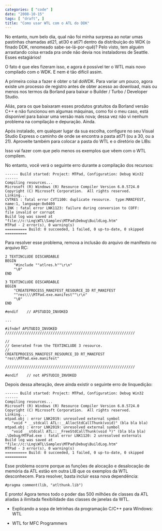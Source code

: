 ```yaml
---
categories: [ "code" ]
date: "2008-10-15"
tags: [ "draft", ]
title: "Como usar WTL com o ATL do DDK"
---
```


No entanto, num belo dia, qual não foi minha surpresa ao notar umas
pastinhas chamadas atl21, atl30 e atl71 dentro da distribuição do
WDK (o finado DDK, renomeado sabe-se-lá-por-quê)? Pelo visto, tem
alguém arrastando coisa errada pra onde não devia nos instaladores de
Seattle. Esses estagiários!

O fato é que eles fizeram isso, e agora é possível ter o WTL mais
novo compilado com o WDK. E nem é tão difícil assim.

A primeira coisa a fazer é obter o tal doWDK. Para variar um pouco,
agora existe um processo de registro antes de obter acesso ao download,
mais ou menos nos termos da Borland para baixar o Builder / Turbo /
Developer Studio.

Aliás, para os que baixaram esses produtos gratuitos da Borland versão
C++ e não funcionou em algumas máquinas, como foi o meu caso, está
disponível para baixar uma versão mais nova; dessa vez não vi nenhum
problema na compilação e depuração. Ainda.

Após instalado, em qualquer lugar da sua escolha, configure no seu Visual
Studio Express o caminho de onde se encontra a pasta atl71 (ou a 30,
ou a 21). Aproveite também para colocar a pasta do WTL e o diretório
de LIBs:

Isso vai fazer com que pelo menos os exemplos que vêem com o WTL
compilem.

No entanto, você verá o seguinte erro durante a compilação dos
recursos:

    
    ------ Build started: Project: MTPad, Configuration: Debug Win32
    ------
    Compiling resources...
    Microsoft (R) Windows (R) Resource Compiler Version 6.0.5724.0
    Copyright (C) Microsoft Corporation.  All rights reserved.
    Linking...
    CVTRES : fatal error CVT1100: duplicate resource.  type:MANIFEST,
    name:1, language:0x0409
    LINK : fatal error LNK1123: failure during conversion to COFF:
    file invalid or corrupt
    Build log was saved at
    "file://c:\Lng\WTL\Samples\MTPad\Debug\BuildLog.htm"
    MTPad - 2 error(s), 0 warning(s)
    ========== Build: 0 succeeded, 1 failed, 0 up-to-date, 0 skipped
    ==========

Para resolver esse problema, remova a inclusão do arquivo de manifesto
no arquivo RC:

    
    2 TEXTINCLUDE DISCARDABLE
    BEGIN
        "#include ""atlres.h""\r\n"
        "\0"
    END
    
    3 TEXTINCLUDE DISCARDABLE
    BEGIN
        "CREATEPROCESS_MANIFEST_RESOURCE_ID RT_MANIFEST
        ""res\\\\MTPad.exe.manifest""\r\n"
        "\0"
    END
    
    #endif    // APSTUDIO_INVOKED
    
    ...
    
    #ifndef APSTUDIO_INVOKED
    ////////////////////////////////////////////////////////////
    
    //
    // Generated from the TEXTINCLUDE 3 resource.
    //
    CREATEPROCESS_MANIFEST_RESOURCE_ID RT_MANIFEST
    "res\\MTPad.exe.manifest"
    
    ////////////////////////////////////////////////////////////
    
    #endif    // not APSTUDIO_INVOKED

Depois dessa alteração, deve ainda existir o seguinte erro de
linquedição:

    
    ------ Build started: Project: MTPad, Configuration: Debug Win32
    ------
    Compiling resources...
    Microsoft (R) Windows (R) Resource Compiler Version 6.0.5724.0
    Copyright (C) Microsoft Corporation.  All rights reserved.
    Linking...
    mtpad.obj : error LNK2019: unresolved external symbol
       "void * __stdcall ATL::__AllocStdCallThunk(void)" (bla bla bla)
    mtpad.obj : error LNK2019: unresolved external symbol
       "void __stdcall ATL::__FreeStdCallThunk(void *)" (bla bla bla)
    .\Debug/MTPad.exe : fatal error LNK1120: 2 unresolved externals
    Build log was saved at
    "file://c:\Lng\WTL\Samples\MTPad\Debug\BuildLog.htm"
    MTPad - 3 error(s), 0 warning(s)
    ========== Build: 0 succeeded, 1 failed, 0 up-to-date, 0 skipped
    ==========

Esse problema ocorre porque as funções de alocação e desalocação
de memória da ATL estão em outra LIB que os exemplos da WTL
desconhecem. Para resolver, basta incluir essa nova dependência:

    
    #pragma comment(lib, "atlthunk.lib")

E pronto! Agora temos todo o poder das 500 milhões de classes da ATL
aliadas à ilimitada flexibilidade das classes de janelas da WTL.

	
  * Explicando a sopa de letrinhas da programação C/C++ para Windows:
  WTL

	
  * WTL for MFC Programmers

